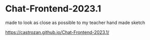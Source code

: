# Chat-Frontend-2023.1

made to look as close as possible to my teacher hand made sketch

https://castrozan.github.io/Chat-Frontend-2023.1/
